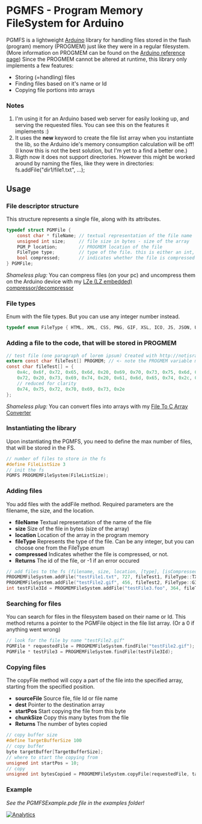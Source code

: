 # PGMFS - Program Memory FileSystem for Arduino

PGMFS is a lightweight [Arduino](https://www.arduino.cc/) library for handling files stored in the flash (program) memory (PROGMEM) just like they were in a regular filesystem.
(More information on PROGMEM can be found on the [Arduino reference page](https://www.arduino.cc/en/Reference/PROGMEM))
Since the PROGMEM cannot be altered at runtime, this library only implements a few features:
* Storing (=handling) files
* Finding files based on it's name or Id
* Copying file portions into arrays


### Notes
1. I'm using it for an Arduino based web server for easily looking up, and serving the requested files. You can see this on the features it implements :)
2. It uses the **new** keyword to create the file list array when you instantiate the lib, so the Arduino ide's memory consumption calculation will be off! (I know this is not the best solution, but I'm yet to a find a better one.)
3. Rigth now it does not support directories. However this might be worked around by naming the files, like they were in directories: fs.addFile("dir1/file1.txt", ...); 

## Usage

### File descriptor structure
This structure represents a single file, along with its attributes.
```c
typedef struct PGMFile {
	const char * fileName; // textual representation of the file name
	unsigned int size;     // file size in bytes - size of the array
	PGM_P location;        // PROGMEM location of the file
	FileType type;         // type of the file. this is either an int, or you can use the FileType enum too
	bool compressed;       // indicates whether the file is compressed or not 
} PGMFile;
```
*Shameless plug:* You can compress files (on your pc) and uncompress them on the Arduino device with my [LZe (LZ embedded) compressor/decompressor](https://github.com/notisrac/LZe)


### File types
Enum with the file types. But you can use any integer number instead.
```c
typedef enum FileType { HTML, XML, CSS, PNG, GIF, XSL, ICO, JS, JSON, UNKNOWN, ERROR, TXT } FileType;
```


### Adding a file to the code, that will be stored in PROGMEM
```c
// test file (one paragraph of lorem ipsum) Created with http://notisrac.github.io/FileToCArray/
extern const char fileTest[] PROGMEM; // <- note the PROGMEM variable modifier
const char fileTest[] = {
	0x4c, 0x6f, 0x72, 0x65, 0x6d, 0x20, 0x69, 0x70, 0x73, 0x75, 0x6d, 0x20, 0x64, 0x6f, 0x6c, 0x6f,
	0x72, 0x20, 0x73, 0x69, 0x74, 0x20, 0x61, 0x6d, 0x65, 0x74, 0x2c, 0x20, 0x63, 0x6f, 0x6e, 0x73,
	// reduced for clarity
	0x74, 0x75, 0x72, 0x70, 0x69, 0x73, 0x2e
};
```
*Shameless plug:* You can convert files into arrays with my [File To C Array Converter](http://notisrac.github.io/FileToCArray/)


### Instantiating the library
Upon instantiating the PGMFS, you need to define the max number of files, that will be stored in the FS.
```c
// number of files to store in the fs
#define FileListSize 3
// init the fs
PGMFS PROGMEMFileSystem(FileListSize);
```


### Adding files
You add files with the addFile method. Required parameters are the filename, the size, and the location.
* **fileName** Textual representation of the name of the file
* **size** Size of the file in bytes (size of the array)
* **location** Location of the array in the program memory
* **fileType** Represents the type of the file. Can be any integer, but you can choose one from the FileType enum
* **compressed** Indicates whether the file is compressed, or not.
* **Returns** The id of the file, or -1 if an error occured
```c
// add files to the fs (filename, size, location, [type], [isCompressed])
PROGMEMFileSystem.addFile("testFile1.txt", 727, fileTest1, FileType::TXT);
PROGMEMFileSystem.addFile("testFile2.gif", 456, fileTest2, FileType::GIF, false);
int testFile3Id = PROGMEMFileSystem.addFile("testFile3.foo", 364, fileTest3);
```


### Searching for files
You can search for files in the filesystem based on their name or Id. This method returns a pointer to the PGMFile object in the file list array. (Or a 0 if anything went wrong) 
```c
// look for the file by name "testFile2.gif"
PGMFile * requestedFile = PROGMEMFileSystem.findFile("testFile2.gif");
PGMFile * testFile3 = PROGMEMFileSystem.findFile(testFile3Id);
```


### Copying files
The copyFile method will copy a part of the file into the specified array, starting from the specified position.
* **sourceFile** Source file, file Id or file name
* **dest** Pointer to the destination array
* **startPos** Start copying the file from this byte
* **chunkSize** Copy this many bytes from the file
* **Returns** The number of bytes copied
```c
// copy buffer size
#define TargetBufferSize 100
// copy buffer
byte targetBuffer[TargetBufferSize];
// where to start the copying from
unsigned int startPos = 10;
// copy
unsigned int bytesCopied = PROGMEMFileSystem.copyFile(requestedFile, targetBuffer, startPos, TargetBufferSize);
```


### Example
*See the PGMFSExample.pde file in the examples folder!*


[![Analytics](https://ga-beacon.appspot.com/UA-122950438-1/PGMFS)](https://github.com/igrigorik/ga-beacon)
